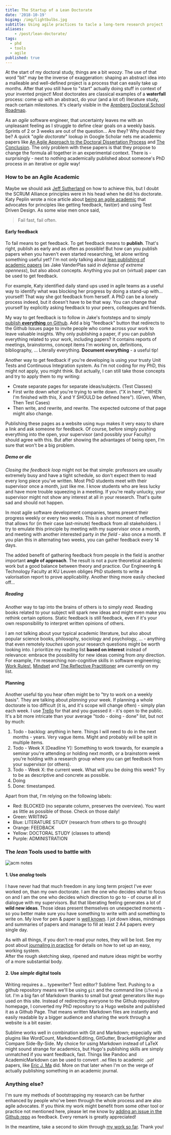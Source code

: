 ```yaml
---
title: The Startup of a Lean Doctorate
date: '2018-10-19'
bigimg: /img/lightbulbs.jpg
subtitle: Using agile practices to tacle a long-term research project
aliases:
    - /post/lean-doctorate/
tags:
  - phd
  - tools
  - agile
published: true
---
```


At the start of my doctoral study, things are a bit _woozy_. The use of that word "bit" may be the inverse of exaggeration: shaping an abstract idea into a malleable and well-defined project is a process that can easily take up months. After that you still have to "start" actually doing stuff in context of your invented project! Most doctorates are classical examples of a **waterfall** process: come up with an abstract, do your (and a lot of) literature study, reach certain milestones. It's clearly visible in the [Arenberg Doctoral School Roadmap](https://set.kuleuven.be/phd/roadmap.htm).

As an _agile_ software engineer, that uncertainty leaves me with an unpleasant feeling as I struggle to define clear goals on a weekly basis. Sprints of 2 or 3 weeks are out of the question... Are they? Why should they be? A quick "_agile doctorate_" lookup in Google Scholar nets me academic papers like [An Agile Approach to the Doctoral Dissertation Process](http://csis.pace.edu/~ctappert/srd2015/2015PDF/d4.pdf) and [The Conclusion](http://csis.pace.edu/~ctappert/srd2016/2016PDF/a3.pdf). The only problem with these papers is that they propose to change the formula all together in an experimental context. There is - surprisingly - next to nothing academically published about someone's PhD process in an iterative or _agile_ way! 

### How to be an Agile Academic

Maybe we should ask [Jeff Sutherland](https://www.scrumalliance.org/community/profile/jsutherland) on how to achieve this, but I doubt the SCRUM Alliance principles were in his head when he did his doctorate. Katy Peplin wrote a nice article about [being an agile academic](https://www.katypeplin.com/blog/2017/10/25/be-an-agile-academic) that advocates for principles like getting feedback, fast(er) and using Test Driven Design. As some wise men once said,

> Fail fast, fail often. 

#### Early feedback

To fail means to get feedback. To get feedback means to **publish**. That's right, publish as early and as often as possible! But how can you publish papers when you haven't even started researching, let alone writing something useful yet? I'm not only talking about [lean publishing of academic papers](https://speakerdeck.com/jakevdp/in-defense-of-extreme-openness) (as Jake VanderPlas said _in defense of extreme openness_), but also about concepts. Anything you put on (virtual) paper can be used to get feedback. 

For example, Katy identified daily stand ups used in agile teams as a useful way to identify what was blocking her progress by doing a stand-up with... yourself! That way she got feedback from herself. A PhD can be a lonely process indeed, but it doesn't have to be that way. You can change that yourself by explicitly asking feedback to your peers, colleagues and friends. 

My way to get feedback is to follow in Jake's footsteps and to simply [publish **everything** on Github](https://wgroeneveld.github.io/phd). Add a big "feedback" button that redirects to the Github Issues page to invite people who come across your work to leave valuable insights. Why only publishing a paper, if you can publish everything related to your work, including papers? It contains reports of meetings, brainstorms, concept items I'm working on, definitions, bibliography, ... Literally everything. **Document everything** - a useful tip!

Another way to get feedback if you're developing is using your trusty Unit Tests and Continuous Integration system. As I'm not coding for my PhD, this might not apply, you might think. But actually, I can still take those concepts and try to apply them to my writing:

* Create separate pages for separate ideas/subjects. (Test Classes)
* First write down _what_ you're trying to write down. ("X in here", "WHEN I'm finished with this, X and Y SHOULD be defined here"). (Given, When, Then Test Cases)
* Then write, and rewrite, and rewrite. The expected outcome of that page might also change. 

Publishing these pages as a website using `Hugo` makes it very easy to share a link and ask someone for feedback. Of course, before simply pushing everything into the open, your supervisor (and possibly your Faculty) should agree with this. But after showing the advantages of being open, I'm sure that won't be a big problem. 

##### _Demo or die_

_Closing the feedback loop_ might not be that simple: professors are usually extremely busy and have a tight schedule, so don't expect them to read every long piece you've written. Most PhD students meet with their supervisor once a month, just like me. I know students who are less lucky and have more trouble squeezing in a meeting. If you're really unlucky, your supervisor might not show any interest at all in your research. That's quite sad and should not happen. 

In most agile software development companies, teams present their progress weekly or every two weeks. This is a short moment of reflection that allows for (in their case last-minute) feedback from all stakeholders. I try to emulate this principle by meeting with my supervisor once a month, and meeting with another interested party _in the field_ - also once a month. If you plan this in alternating two weeks, you can gather feedback every 14 days.

The added benefit of gathering feedback from people in the field is another important **angle of approach**. The result is not a pure theoretical academic work but a good balance between theory and practice. Our Engineering & Technology Faculty at KU Leuven obliges PhD students to write a valorisation report to prove applicability. Another thing more easily checked off...

##### Reading

Another way to tap into the brains of others is to simply _read_. Reading books related to your subject will spark new ideas and might even make you rethink certain options. Static feedback is still feedback, even if it's your own responsibility to interpret written opinions of others. 

I am not talking about your typical academic literature, but also about popular science books, philosophy, sociology and psychology, ... - anything that even remotely _touches_ upon your research questions might be worth looking into. I prioritize my reading list **based on interest** instead of relevance: embrace the possibility for new ideas coming from _any_ direction. For example, I'm researching non-cognitive skills in software engineering;  [Work Rules!](https://www.goodreads.com/book/show/22875447-work-rules?ac=1&from_search=true), [Mindset](https://www.goodreads.com/book/show/40745.Mindset?ac=1&from_search=true) and [The Reflective Practitioner](https://www.goodreads.com/book/show/134454.The_Reflective_Practitioner?ac=1&from_search=true) are currently on my list. 

#### Planning

Another useful tip you hear often might be to "try to work on a weekly basis". They are talking about _planning_ your week. If planning a whole doctorate is too difficult (it is, and it's scope will change often) - simply plan each week. I use [Trello](https://trello.com/b/xbb3Wh56/phd-wouter) for that and you guessed it - it's open to the public. It's a bit more intricate than your average "todo - doing - done" list, but not by much:

1. Todo - backlog: anything in here. Things I will need to do in the next months - years. Very vague items. Might and probably will be split in multiple items. 
2. Todo - Week X [Deadline Y]: Something to work towards, for example a seminar you're attending or holding next month, or a brainstorm week you're holding with a research group where you can get feedback from your supervisor (or others).
3. Todo - Week X: the current week. What will you be doing this week? Try to be as descriptive and concrete as possible. 
4. Doing
5. Done: timestamped.

Apart from that, I'm relying on the following labels:

* Red: BLOCKED (no separate column, preserves the overview). You want as little as possible of those. Check on those daily!
* Green: WRITING
* Blue: LITERATURE STUDY (research from others to go through)
* Orange: FEEDBACK
* Yellow: DOCTORAL STUDY (classes to attend)
* Purple: ADMINISTRATION

### The _lean_ Tools used to battle with

![acm notes](../acm_notes.jpg)


#### 1. Use _analog_ tools

I have never had that much freedom in any long term project I've ever worked on, than my own doctorate. I am the one who decides what to focus on and I am the one who decides which direction to go to - of course all in dialogue with my supervisors. But that liberating feeling generates a lot of **wild new ideas**. Those ideas present themselves on unexpected moments - so you better make sure you have something to write with and something to write on. My love for pen & paper is [well known](/post/journaling-in-practice/). I jot down ideas, mindmaps and summaries of papers and manage to fill at least 2 A4 papers every single day. 

As with all things, if you don't re-read your notes, they will be lost. See my post about [journaling in practice](/post/journaling-in-practice/) for details on how to set up an easy, working system.<br/>
After the rough sketching skep, ripened and mature ideas might be worthy of a more substantial body.

#### 2. Use _simple_ digital tools

Writing requires a... typewriter? Text editor? Sublime Text. Pushing to a github repository means we'll be using `git` and the command line (`iTerm`) a lot. I'm a big fan of Markdown thanks to small but great generators like `Hugo` used on this site. Instead of redirecting everyone to the Github repository homepage, I converted my PhD repository to a Hugo website and published it as a Github Page. That means written Markdown files are instantly and easily readable by a bigger audience and sharing the work through a website is a bit easier. 

Sublime works well in combination with Git and Markdown; especially with plugins like WordCount, MarkdownEditing, GitGutter, BracketHighlighter and Compare Side-By-Side. My choice for using Markdown instead of LaTeX might sound strange for academics, but Hugo's publishing skills are simply unmatched if you want feedback, fast. Things like Pandoc and AcademicMarkdown can be used to convert `.md` files to academic `.pdf` papers, like [Eric J. Ma](http://www.ericmjl.com/blog/2016/6/22/tooling-up-for-plain-text-academic-writing-in-markdown/) did. More on that later when I'm on the verge of actually publishing something in an academic journal. 

### Anything else? 

I'm sure my methods of bootstrapping my research can be further enhanced by people who've been through the whole process and are also agile advocates. If you think my work might benefit from some other tool or practice not mentioned here, please let me know by [adding an issue in the Github repo](https://github.com/wgroeneveld/phd/issues) as feedback. Every remark is greatly appreciated!  

In the meantime, take a second to skim through [my work so far](https://wgroeneveld.github.io/phd/). Thank you!
